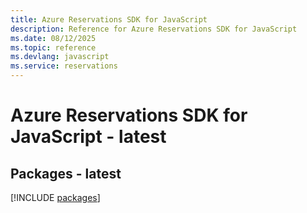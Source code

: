 ```yaml
---
title: Azure Reservations SDK for JavaScript
description: Reference for Azure Reservations SDK for JavaScript
ms.date: 08/12/2025
ms.topic: reference
ms.devlang: javascript
ms.service: reservations
---
```

# Azure Reservations SDK for JavaScript - latest
## Packages - latest
[!INCLUDE [packages](reservations-index.md)]